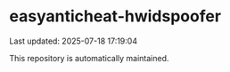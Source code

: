 # easyanticheat-hwidspoofer

Last updated: 2025-07-18 17:19:04

This repository is automatically maintained.
